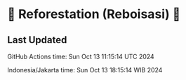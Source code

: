 
# 🌳 Reforestation (Reboisasi) 🌲

## Last Updated

GitHub Actions time: Sun Oct 13 11:15:14 UTC 2024

Indonesia/Jakarta time: Sun Oct 13 18:15:14 WIB 2024
